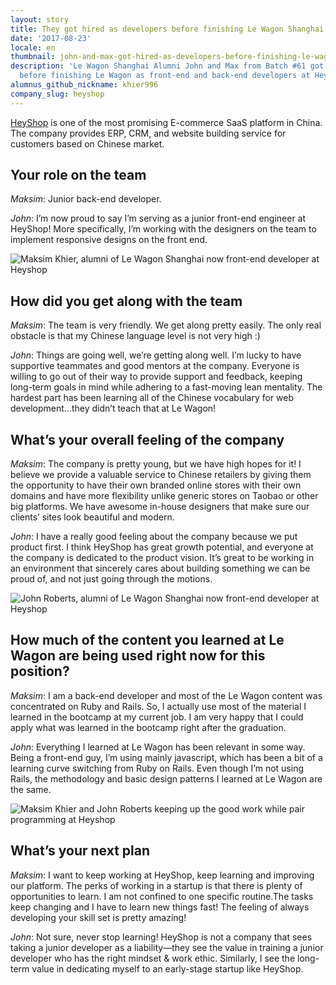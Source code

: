 ```yaml
---
layout: story
title: They got hired as developers before finishing Le Wagon Shanghai
date: '2017-08-23'
locale: en
thumbnail: john-and-max-got-hired-as-developers-before-finishing-le-wagon-shanghai.jpg
description: 'Le Wagon Shanghai Alumni John and Max from Batch #61 got a job offer
  before finishing Le Wagon as front-end and back-end developers at HeyShop.'
alumnus_github_nickname: khier996
company_slug: heyshop
---
```


[HeyShop](http://hey.shop) is one of the most promising E-commerce SaaS platform in China. The company provides ERP, CRM, and website building service for customers based on Chinese market.

## Your role on the team

*Maksim*: Junior back-end developer.

*John*: I’m now proud to say I’m serving as a junior front-end engineer at HeyShop! More specifically, I’m working with the designers on the team to implement responsive designs on the front end.

<p><img src="https://raw.githubusercontent.com/lewagon/www-images/master/testimonials/maksimandjohn/john-and-max-got-hired-as-developers-before-finishing-le-wagon-shanghai_1.jpg" alt="Maksim Khier, alumni of Le Wagon Shanghai now front-end developer at Heyshop"></p>

## How did you get along with the team

*Maksim*: The team is very friendly. We get along pretty  easily. The only real obstacle is that my Chinese language level is not very high :)

*John*: Things are going well, we’re getting along well. I’m lucky to have supportive teammates and good mentors at the company. Everyone is willing to go out of their way to provide support and feedback, keeping long-term goals in mind while adhering to a fast-moving lean mentality. The hardest part has been learning all of the Chinese vocabulary for web development…they didn’t teach that at Le Wagon!

## What’s your overall feeling of the company

*Maksim*: The company is pretty young, but we have high hopes for it! I believe we provide a valuable service to Chinese retailers by giving them the opportunity to have their own branded online stores with their own domains and have more flexibility unlike generic stores on Taobao or other big platforms. We have awesome in-house designers that make sure our clients’ sites look beautiful and modern.

*John*: I have a really good feeling about the company because we put product first. I think HeyShop has great growth potential, and everyone at the company is dedicated to the product vision. It’s great to be working in an environment that sincerely cares about building something we can be proud of, and not just going through the motions.

<p><img src="https://raw.githubusercontent.com/lewagon/www-images/master/testimonials/maksimandjohn/john-and-max-got-hired-as-developers-before-finishing-le-wagon-shanghai_2.jpg" alt="John Roberts, alumni of Le Wagon Shanghai now front-end developer at Heyshop"></p>

## How much of the content you learned at Le Wagon are being used right now for this position?

*Maksim*: I am a back-end developer and most of the Le Wagon content was concentrated on Ruby and Rails. So, I actually use most of the material I learned in the bootcamp at my current job. I am very happy that I could apply what was learned in the bootcamp right after the graduation.

*John*: Everything I learned at Le Wagon has been relevant in some way. Being a front-end guy, I’m using mainly javascript, which has been a bit of a learning curve switching from Ruby on Rails. Even though I’m not using Rails, the methodology and basic design patterns I learned at Le Wagon are the same.

<p><img src="https://raw.githubusercontent.com/lewagon/www-images/master/testimonials/maksimandjohn/john-and-max-got-hired-as-developers-before-finishing-le-wagon-shanghai_3.jpg" alt="Maksim Khier and John Roberts keeping up the good work while pair programming at Heyshop"></p>

## What’s your next plan

*Maksim*: I want to keep working at HeyShop, keep learning and improving our platform. The perks of working in a startup is that there is plenty of opportunities to learn. I am not confined to one specific routine.The tasks keep changing and I have to learn new things fast! The feeling of always developing your skill set is pretty amazing!

*John*: Not sure, never stop learning! HeyShop is not a company that sees taking a junior developer as a liability—they see the value in training a junior developer who has the right mindset & work ethic. Similarly, I see the long-term value in dedicating myself to an early-stage startup like HeyShop.
